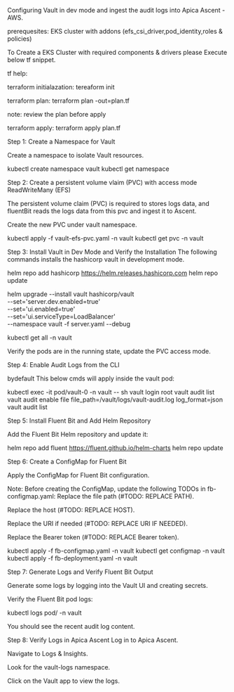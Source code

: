 Configuring Vault in dev mode and ingest the audit logs into Apica Ascent - AWS.

prerequesites:
EKS cluster with addons (efs_csi_driver,pod_identity,roles & policies)

To Create a EKS Cluster with required components & drivers please Execute below tf snippet.

tf help:

terraform initialazation:
tereaform init

terraform plan:
terraform plan -out=plan.tf 

note: review the plan before apply

terraform apply:
terraform apply plan.tf



Step 1: Create a Namespace for Vault

Create a namespace to isolate Vault resources.

kubectl create namespace vault
kubectl get namespace

Step 2: Create a persistent volume vlaim (PVC) with access mode ReadWriteMany (EFS)

The persistent volume claim (PVC) is required to stores logs data, and fluentBit reads the logs data from this pvc and ingest it to Ascent.

Create the new PVC under vault namespace.

kubectl apply -f vault-efs-pvc.yaml -n vault
kubectl get pvc -n vault

Step 3: Install Vault in Dev Mode and Verify the Installation
The following commands installs the hashicorp vault in development mode.

helm repo add hashicorp https://helm.releases.hashicorp.com
helm repo update

helm upgrade --install vault hashicorp/vault \
       --set='server.dev.enabled=true' \
       --set='ui.enabled=true' \
       --set='ui.serviceType=LoadBalancer' \
       --namespace vault -f server.yaml --debug

kubectl get all -n vault

Verify the pods are in the running state, update the PVC access mode.

Step 4: Enable Audit Logs from the CLI

bydefault This below cmds will apply inside the vault pod:

kubectl exec -it pod/vault-0 -n vault -- sh
vault login root
vault audit list
vault audit enable file file_path=/vault/logs/vault-audit.log log_format=json
vault audit list

Step 5: Install Fluent Bit and Add Helm Repository

Add the Fluent Bit Helm repository and update it:

helm repo add fluent https://fluent.github.io/helm-charts
helm repo update

Step 6: Create a ConfigMap for Fluent Bit

Apply the ConfigMap for Fluent Bit configuration.

Note: Before creating the ConfigMap, update the following TODOs in fb-configmap.yaml:
Replace the file path (#TODO: REPLACE PATH).

Replace the host (#TODO: REPLACE HOST).

Replace the URI if needed (#TODO: REPLACE URI IF NEEDED).

Replace the Bearer token (#TODO: REPLACE Bearer token).

kubectl apply -f fb-configmap.yaml -n vault
kubectl get configmap -n vault
kubectl apply -f fb-deployment.yaml -n vault

Step 7: Generate Logs and Verify Fluent Bit Output

Generate some logs by logging into the Vault UI and creating secrets.

Verify the Fluent Bit pod logs:

kubectl logs pod/<pod name> -n vault

You should see the recent audit log content.

Step 8: Verify Logs in Apica Ascent
Log in to Apica Ascent.

Navigate to Logs & Insights.

Look for the vault-logs namespace.

Click on the Vault app to view the logs.